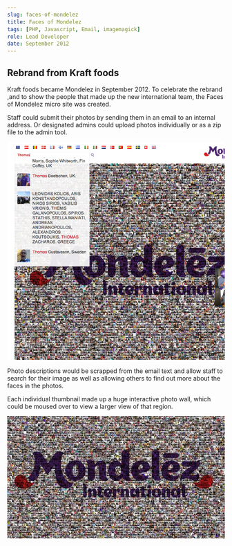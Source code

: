 ```yaml
---
slug: faces-of-mondelez
title: Faces of Mondelez
tags: [PHP, Javascript, Email, imagemagick]
role: Lead Developer
date: September 2012
---
```


## Rebrand from Kraft foods

Kraft foods became Mondelez in September 2012. To celebrate the rebrand ,and to show the people that made up the new international team, the Faces of Mondelez micro site was created.

Staff could submit their photos by sending them in an email to an internal address. Or designated admins could upload photos individually or as a zip file to the admin tool.

![alt text](search.jpg "Searching the Faces of Mondelez")

Photo descriptions would be scrapped from the email text and allow staff to search for their image as well as allowing others to find out more about the faces in the photos.

Each individual thumbnail made up a huge interactive photo wall, which could be moused over to view a larger view of that region.

![alt text](banner.jpg "Faces of Mondelez Mosaic")

